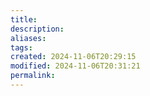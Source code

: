 ```yaml
---
title: 
description: 
aliases: 
tags: 
created: 2024-11-06T20:29:15
modified: 2024-11-06T20:31:21
permalink: 
---
```

